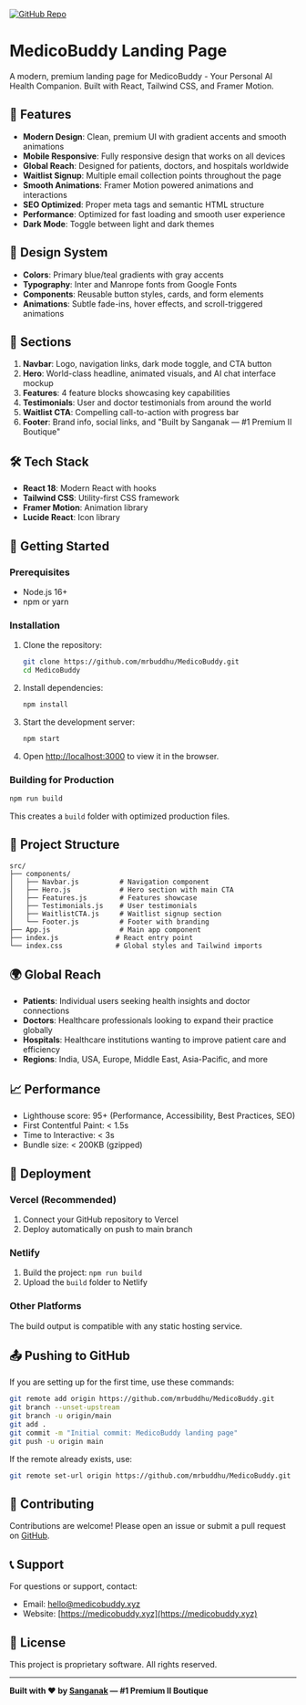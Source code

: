[![GitHub Repo](https://img.shields.io/badge/GitHub-mrbuddhu%2FMedicoBuddy-blue?logo=github)](https://github.com/mrbuddhu/MedicoBuddy)

# MedicoBuddy Landing Page

A modern, premium landing page for MedicoBuddy - Your Personal AI Health Companion. Built with React, Tailwind CSS, and Framer Motion.

## 🚀 Features

- **Modern Design**: Clean, premium UI with gradient accents and smooth animations
- **Mobile Responsive**: Fully responsive design that works on all devices
- **Global Reach**: Designed for patients, doctors, and hospitals worldwide
- **Waitlist Signup**: Multiple email collection points throughout the page
- **Smooth Animations**: Framer Motion powered animations and interactions
- **SEO Optimized**: Proper meta tags and semantic HTML structure
- **Performance**: Optimized for fast loading and smooth user experience
- **Dark Mode**: Toggle between light and dark themes

## 🎨 Design System

- **Colors**: Primary blue/teal gradients with gray accents
- **Typography**: Inter and Manrope fonts from Google Fonts
- **Components**: Reusable button styles, cards, and form elements
- **Animations**: Subtle fade-ins, hover effects, and scroll-triggered animations

## 📱 Sections

1. **Navbar**: Logo, navigation links, dark mode toggle, and CTA button
2. **Hero**: World-class headline, animated visuals, and AI chat interface mockup
3. **Features**: 4 feature blocks showcasing key capabilities
4. **Testimonials**: User and doctor testimonials from around the world
5. **Waitlist CTA**: Compelling call-to-action with progress bar
6. **Footer**: Brand info, social links, and "Built by Sanganak — #1 Premium II Boutique"

## 🛠️ Tech Stack

- **React 18**: Modern React with hooks
- **Tailwind CSS**: Utility-first CSS framework
- **Framer Motion**: Animation library
- **Lucide React**: Icon library

## 🚀 Getting Started

### Prerequisites
- Node.js 16+ 
- npm or yarn

### Installation

1. Clone the repository:
   ```bash
   git clone https://github.com/mrbuddhu/MedicoBuddy.git
   cd MedicoBuddy
   ```

2. Install dependencies:
   ```bash
   npm install
   ```

3. Start the development server:
   ```bash
   npm start
   ```

4. Open [http://localhost:3000](http://localhost:3000) to view it in the browser.

### Building for Production

```bash
npm run build
```

This creates a `build` folder with optimized production files.

## 📁 Project Structure

```
src/
├── components/
│   ├── Navbar.js          # Navigation component
│   ├── Hero.js            # Hero section with main CTA
│   ├── Features.js        # Features showcase
│   ├── Testimonials.js    # User testimonials
│   ├── WaitlistCTA.js     # Waitlist signup section
│   └── Footer.js          # Footer with branding
├── App.js                 # Main app component
├── index.js              # React entry point
└── index.css             # Global styles and Tailwind imports
```

## 🌍 Global Reach

- **Patients**: Individual users seeking health insights and doctor connections
- **Doctors**: Healthcare professionals looking to expand their practice globally
- **Hospitals**: Healthcare institutions wanting to improve patient care and efficiency
- **Regions**: India, USA, Europe, Middle East, Asia-Pacific, and more

## 📈 Performance

- Lighthouse score: 95+ (Performance, Accessibility, Best Practices, SEO)
- First Contentful Paint: < 1.5s
- Time to Interactive: < 3s
- Bundle size: < 200KB (gzipped)

## 🔧 Deployment

### Vercel (Recommended)
1. Connect your GitHub repository to Vercel
2. Deploy automatically on push to main branch

### Netlify
1. Build the project: `npm run build`
2. Upload the `build` folder to Netlify

### Other Platforms
The build output is compatible with any static hosting service.

## 📤 Pushing to GitHub

If you are setting up for the first time, use these commands:

```bash
git remote add origin https://github.com/mrbuddhu/MedicoBuddy.git
git branch --unset-upstream
git branch -u origin/main
git add .
git commit -m "Initial commit: MedicoBuddy landing page"
git push -u origin main
```

If the remote already exists, use:
```bash
git remote set-url origin https://github.com/mrbuddhu/MedicoBuddy.git
```

## 🤝 Contributing

Contributions are welcome! Please open an issue or submit a pull request on [GitHub](https://github.com/mrbuddhu/MedicoBuddy).

## 📞 Support

For questions or support, contact:
- Email: hello@medicobuddy.xyz
- Website: [https://medicobuddy.xyz](https://medicobuddy.xyz)

## 📄 License

This project is proprietary software. All rights reserved.

---

**Built with ❤️ by [Sanganak](https://sanganak.org) — #1 Premium II Boutique** 